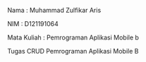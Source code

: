 Nama : Muhammad Zulfikar Aris

NIM : D121191064

Mata Kuliah : Pemrograman Aplikasi Mobile b

Tugas CRUD Pemrograman Aplikasi Mobile B